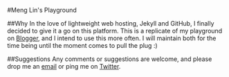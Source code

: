 #Meng Lin's Playground

##Why
In the love of lightweight web hosting, Jekyll and GitHub, I finally decided to give it a go on this platform. This is a replicate of my playground on [Blogger](http://mlindev.blogspot.co.uk/), and I intend to use this more often. I will maintain both for the time being until the moment comes to pull the plug :)

##Suggestions
Any comments or suggestions are welcome, and please drop me an [email](mailto:mlin6436@gmail.com) or ping me on [Twitter](https://twitter.com/mlin6436).
